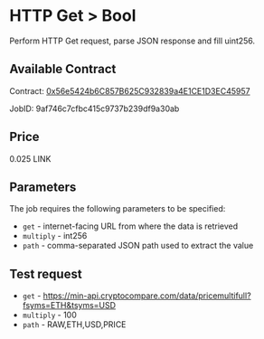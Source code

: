 # HTTP Get > Bool

Perform HTTP Get request, parse JSON response and fill uint256.

## Available Contract
  
Contract: [0x56e5424b6C857B625C932839a4E1CE1D3EC45957](https://goerli.etherscan.io/address/0x56e5424b6C857B625C932839a4E1CE1D3EC45957)

JobID: 9af746c7cfbc415c9737b239df9a30ab

## Price

0.025 LINK

## Parameters

The job requires the following parameters to be specified:

* `get` - internet-facing URL from where the data is retrieved
* `multiply` - int256
* `path` - comma-separated JSON path used to extract the value

## Test request

* `get` - https://min-api.cryptocompare.com/data/pricemultifull?fsyms=ETH&tsyms=USD
* `multiply` - 100
* `path` - RAW,ETH,USD,PRICE
